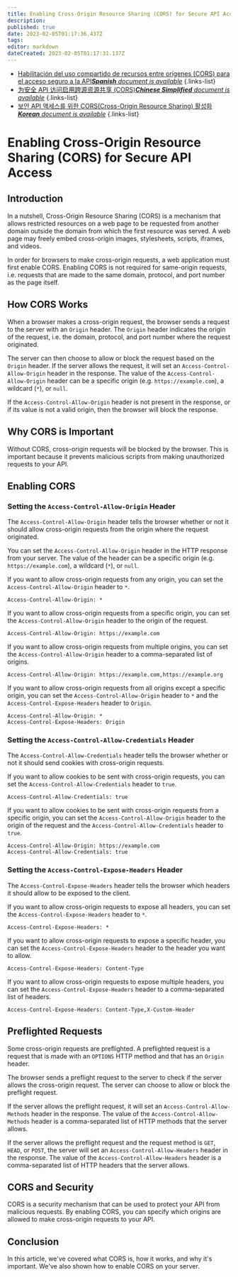 ```yaml
---
title: Enabling Cross-Origin Resource Sharing (CORS) for Secure API Access
description: 
published: true
date: 2023-02-05T01:17:36.437Z
tags: 
editor: markdown
dateCreated: 2023-02-05T01:17:31.137Z
---
```


- [Habilitación del uso compartido de recursos entre orígenes (CORS) para el acceso seguro a la API***Spanish** document is available*](/es/Knowledge-base/Backend/enabling-cross-origin-resource-sharing-cors-for-secure-api-access)
{.links-list}
- [为安全 API 访问启用跨源资源共享 (CORS)***Chinese Simplified** document is available*](/zh/Knowledge-base/Backend/enabling-cross-origin-resource-sharing-cors-for-secure-api-access)
{.links-list}
- [보안 API 액세스를 위한 CORS(Cross-Origin Resource Sharing) 활성화***Korean** document is available*](/ko/Knowledge-base/Backend/enabling-cross-origin-resource-sharing-cors-for-secure-api-access)
{.links-list}


# Enabling Cross-Origin Resource Sharing (CORS) for Secure API Access

## Introduction

In a nutshell, Cross-Origin Resource Sharing (CORS) is a mechanism that allows restricted resources on a web page to be requested from another domain outside the domain from which the first resource was served. A web page may freely embed cross-origin images, stylesheets, scripts, iframes, and videos.

In order for browsers to make cross-origin requests, a web application must first enable CORS. Enabling CORS is not required for same-origin requests, i.e. requests that are made to the same domain, protocol, and port number as the page itself.

## How CORS Works

When a browser makes a cross-origin request, the browser sends a request to the server with an `Origin` header. The `Origin` header indicates the origin of the request, i.e. the domain, protocol, and port number where the request originated.

The server can then choose to allow or block the request based on the `Origin` header. If the server allows the request, it will set an `Access-Control-Allow-Origin` header in the response. The value of the `Access-Control-Allow-Origin` header can be a specific origin (e.g. `https://example.com`), a wildcard (`*`), or `null`.

If the `Access-Control-Allow-Origin` header is not present in the response, or if its value is not a valid origin, then the browser will block the response.

## Why CORS is Important

Without CORS, cross-origin requests will be blocked by the browser. This is important because it prevents malicious scripts from making unauthorized requests to your API.

## Enabling CORS

### Setting the `Access-Control-Allow-Origin` Header

The `Access-Control-Allow-Origin` header tells the browser whether or not it should allow cross-origin requests from the origin where the request originated.

You can set the `Access-Control-Allow-Origin` header in the HTTP response from your server. The value of the header can be a specific origin (e.g. `https://example.com`), a wildcard (`*`), or `null`.

If you want to allow cross-origin requests from any origin, you can set the `Access-Control-Allow-Origin` header to `*`.

```
Access-Control-Allow-Origin: *
```

If you want to allow cross-origin requests from a specific origin, you can set the `Access-Control-Allow-Origin` header to the origin of the request.

```
Access-Control-Allow-Origin: https://example.com
```

If you want to allow cross-origin requests from multiple origins, you can set the `Access-Control-Allow-Origin` header to a comma-separated list of origins.

```
Access-Control-Allow-Origin: https://example.com,https://example.org
```

If you want to allow cross-origin requests from all origins except a specific origin, you can set the `Access-Control-Allow-Origin` header to `*` and the `Access-Control-Expose-Headers` header to `Origin`.

```
Access-Control-Allow-Origin: *
Access-Control-Expose-Headers: Origin
```

### Setting the `Access-Control-Allow-Credentials` Header

The `Access-Control-Allow-Credentials` header tells the browser whether or not it should send cookies with cross-origin requests.

If you want to allow cookies to be sent with cross-origin requests, you can set the `Access-Control-Allow-Credentials` header to `true`.

```
Access-Control-Allow-Credentials: true
```

If you want to allow cookies to be sent with cross-origin requests from a specific origin, you can set the `Access-Control-Allow-Origin` header to the origin of the request and the `Access-Control-Allow-Credentials` header to `true`.

```
Access-Control-Allow-Origin: https://example.com
Access-Control-Allow-Credentials: true
```

### Setting the `Access-Control-Expose-Headers` Header

The `Access-Control-Expose-Headers` header tells the browser which headers it should allow to be exposed to the client.

If you want to allow cross-origin requests to expose all headers, you can set the `Access-Control-Expose-Headers` header to `*`.

```
Access-Control-Expose-Headers: *
```

If you want to allow cross-origin requests to expose a specific header, you can set the `Access-Control-Expose-Headers` header to the header you want to allow.

```
Access-Control-Expose-Headers: Content-Type
```

If you want to allow cross-origin requests to expose multiple headers, you can set the `Access-Control-Expose-Headers` header to a comma-separated list of headers.

```
Access-Control-Expose-Headers: Content-Type,X-Custom-Header
```

## Preflighted Requests

Some cross-origin requests are preflighted. A preflighted request is a request that is made with an `OPTIONS` HTTP method and that has an `Origin` header.

The browser sends a preflight request to the server to check if the server allows the cross-origin request. The server can choose to allow or block the preflight request.

If the server allows the preflight request, it will set an `Access-Control-Allow-Methods` header in the response. The value of the `Access-Control-Allow-Methods` header is a comma-separated list of HTTP methods that the server allows.

If the server allows the preflight request and the request method is `GET`, `HEAD`, or `POST`, the server will set an `Access-Control-Allow-Headers` header in the response. The value of the `Access-Control-Allow-Headers` header is a comma-separated list of HTTP headers that the server allows.

## CORS and Security

CORS is a security mechanism that can be used to protect your API from malicious requests. By enabling CORS, you can specify which origins are allowed to make cross-origin requests to your API.

## Conclusion

In this article, we've covered what CORS is, how it works, and why it's important. We've also shown how to enable CORS on your server.